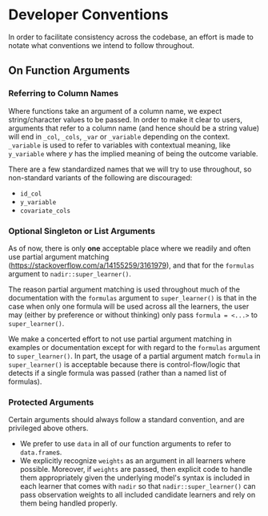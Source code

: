 
# Developer Conventions

In order to facilitate consistency across the codebase, an effort is made to 
notate what conventions we intend to follow throughout. 

## On Function Arguments 

### Referring to Column Names

Where functions take an argument of a column name, we expect string/character
values to be passed. In order to make it clear to users, arguments that 
refer to a column name (and hence should be a string value) will end in `_col`,
`_cols`, `_var` or `_variable` depending on the context.  `_variable` 
is used to refer to variables with contextual meaning, like `y_variable` where 
$y$ has the implied meaning of being the outcome variable. 

There are a few standardized names that we will try to use throughout, so 
non-standard variants of the following are discouraged: 

  * `id_col` 
  * `y_variable`
  * `covariate_cols`

### Optional Singleton or List Arguments

As of now, there is only **one** acceptable place where we readily and 
often use partial argument matching (<https://stackoverflow.com/a/14155259/3161979>),
and that for the `formulas` argument to `nadir::super_learner()`. 

The reason partial argument matching is used throughout much of the documentation
with the `formulas` argument to `super_learner()` is that in the case when 
only one formula will be used across all the learners, the user may (either
by preference or without thinking) only pass `formula = <...>` to `super_learner()`. 

We make a concerted effort to not use partial argument matching in 
examples or documentation except for with regard to the `formulas` argument
to `super_learner()`. In part, the usage of a partial argument match `formula`
in `super_learner()` is acceptable because there is control-flow/logic that
detects if a single formula was passed (rather than a named list of formulas). 

### Protected Arguments

Certain arguments should always follow a standard convention, and are privileged
above others. 

  * We prefer to use `data` in all of our function arguments to refer to `data.frame`s. 
  * We explicitly recognize `weights` as an argument in all learners where possible. 
  Moreover, if `weights` are passed, then explicit code to handle them appropriately given the underlying 
  model's syntax is included in each learner that comes with `nadir` so that 
  `nadir::super_learner()` can pass observation weights to all included candidate learners 
  and rely on them being handled properly. 

